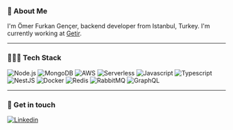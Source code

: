 ### 🚀 About Me 

I'm Ömer Furkan Gençer, backend developer from Istanbul, Turkey. I'm currently working at <a href="https://www.getir.com" target="_blank">Getir</a>.

---

### 👨🏻‍💻 Tech Stack

<p>
  <img alt="Node.js" src="https://img.shields.io/badge/Node.js-339933?logo=node.js&logoColor=white&style=flat-square"/>
  <img alt="MongoDB" src="https://img.shields.io/badge/MongoDB-47A248?logo=mongodb&logoColor=white&style=flat-square"/>
  <img alt="AWS" src="https://img.shields.io/badge/AWS-232F3E?logo=amazon-aws&logoColor=white&style=flat-square"/>
  <img alt="Serverless" src="https://img.shields.io/badge/Serverless-FD5750?logo=serverless&logoColor=white&style=flat-square"/>
  <img alt="Javascript" src="https://img.shields.io/badge/JavaScript-F7DF1E?logo=javascript&logoColor=white&style=flat-square" />
  <img alt="Typescript" src="https://img.shields.io/badge/TypeScript-007ACC?logo=typescript&logoColor=white&style=flat-square"/>
  <img alt="NestJS" src="https://img.shields.io/badge/NestJS-E0234E?logo=nestjs&logoColor=white&style=flat-square"/>
  <img alt="Docker" src="https://img.shields.io/badge/Docker-2496ED?logo=docker&logoColor=white&style=flat-square"/>
  <img alt="Redis" src="https://img.shields.io/badge/Redis-DC382D?logo=redis&logoColor=white&style=flat-square"/>
  <img alt="RabbitMQ" src="https://img.shields.io/badge/RabbitMQ-FF6600?logo=rabbitmq&logoColor=white&style=flat-square"/>
  <img alt="GraphQL" src="https://img.shields.io/badge/GraphQL-E10098?logo=graphql&logoColor=white&style=flat-square"/>
</p>

---

### 💬 Get in touch

<a href="https://www.linkedin.com/in/omerfurkangencer/">
  <img
    alt="Linkedin"
    src="https://img.shields.io/badge/LinkedIn-0077B5?logo=linkedin&logoColor=white&style=flat-square"
  />
</a>
